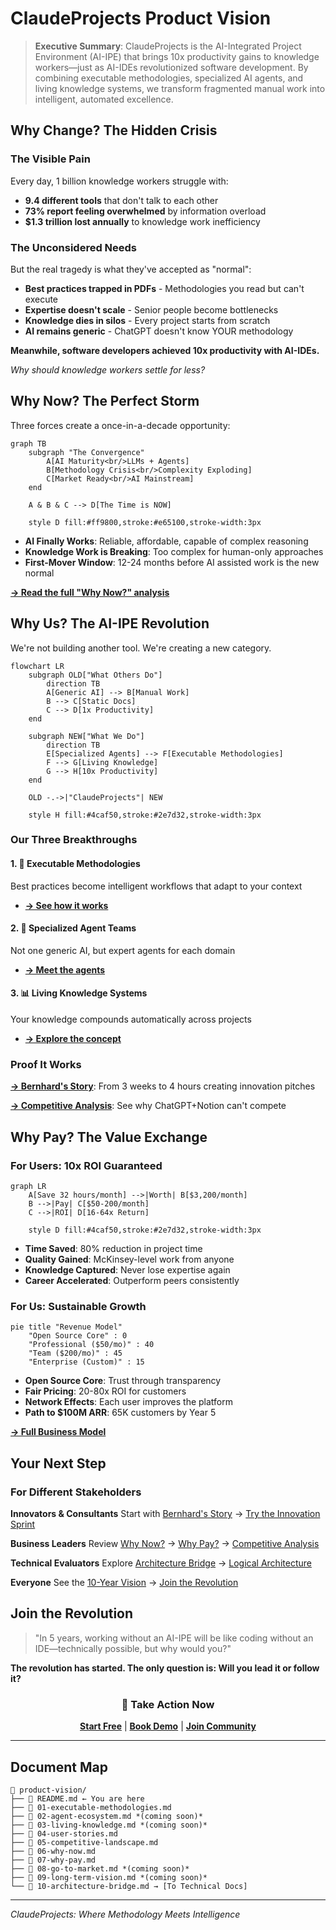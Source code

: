 # ClaudeProjects Product Vision

> **Executive Summary**: ClaudeProjects is the AI-Integrated Project Environment (AI-IPE) that brings 10x productivity gains to knowledge workers—just as AI-IDEs revolutionized software development. By combining executable methodologies, specialized AI agents, and living knowledge systems, we transform fragmented manual work into intelligent, automated excellence.

## Why Change? The Hidden Crisis

### The Visible Pain
Every day, 1 billion knowledge workers struggle with:
- **9.4 different tools** that don't talk to each other
- **73% report feeling overwhelmed** by information overload
- **$1.3 trillion lost annually** to knowledge work inefficiency

### The Unconsidered Needs
But the real tragedy is what they've accepted as "normal":
- **Best practices trapped in PDFs** - Methodologies you read but can't execute
- **Expertise doesn't scale** - Senior people become bottlenecks
- **Knowledge dies in silos** - Every project starts from scratch
- **AI remains generic** - ChatGPT doesn't know YOUR methodology

**Meanwhile, software developers achieved 10x productivity with AI-IDEs.**

*Why should knowledge workers settle for less?*

## Why Now? The Perfect Storm

Three forces create a once-in-a-decade opportunity:

```mermaid
graph TB
    subgraph "The Convergence"
        A[AI Maturity<br/>LLMs + Agents] 
        B[Methodology Crisis<br/>Complexity Exploding]
        C[Market Ready<br/>AI Mainstream]
    end
    
    A & B & C --> D[The Time is NOW]
    
    style D fill:#ff9800,stroke:#e65100,stroke-width:3px
```

- **AI Finally Works**: Reliable, affordable, capable of complex reasoning
- **Knowledge Work is Breaking**: Too complex for human-only approaches
- **First-Mover Window**: 12-24 months before AI assisted work is the new normal

[**→ Read the full "Why Now?" analysis**](./06-why-now.md)

## Why Us? The AI-IPE Revolution

We're not building another tool. We're creating a new category.

```mermaid
flowchart LR
    subgraph OLD["What Others Do"]
        direction TB
        A[Generic AI] --> B[Manual Work]
        B --> C[Static Docs]
        C --> D[1x Productivity]
    end
    
    subgraph NEW["What We Do"]
        direction TB
        E[Specialized Agents] --> F[Executable Methodologies]
        F --> G[Living Knowledge]
        G --> H[10x Productivity]
    end
    
    OLD -.->|"ClaudeProjects"| NEW
    
    style H fill:#4caf50,stroke:#2e7d32,stroke-width:3px
```

### Our Three Breakthroughs

#### 1. 🧠 **Executable Methodologies**
Best practices become intelligent workflows that adapt to your context
- [**→ See how it works**](./01-executable-methodologies.md)

#### 2. 🤖 **Specialized Agent Teams**  
Not one generic AI, but expert agents for each domain
- [**→ Meet the agents**](./02-agent-ecosystem.md)

#### 3. 📊 **Living Knowledge Systems**
Your knowledge compounds automatically across projects
- [**→ Explore the concept**](./03-living-knowledge.md)

### Proof It Works

**[→ Bernhard's Story](./04-user-stories.md#bernhards-sustainable-innovation-pitch)**: From 3 weeks to 4 hours creating innovation pitches

**[→ Competitive Analysis](./05-competitive-landscape.md)**: See why ChatGPT+Notion can't compete

## Why Pay? The Value Exchange

### For Users: 10x ROI Guaranteed

```mermaid
graph LR
    A[Save 32 hours/month] -->|Worth| B[$3,200/month]
    B -->|Pay| C[$50-200/month]
    C -->|ROI| D[16-64x Return]
    
    style D fill:#4caf50,stroke:#2e7d32,stroke-width:3px
```

- **Time Saved**: 80% reduction in project time
- **Quality Gained**: McKinsey-level work from anyone
- **Knowledge Captured**: Never lose expertise again
- **Career Accelerated**: Outperform peers consistently

### For Us: Sustainable Growth

```mermaid
pie title "Revenue Model"
    "Open Source Core" : 0
    "Professional ($50/mo)" : 40
    "Team ($200/mo)" : 45
    "Enterprise (Custom)" : 15
```

- **Open Source Core**: Trust through transparency
- **Fair Pricing**: 20-80x ROI for customers
- **Network Effects**: Each user improves the platform
- **Path to $100M ARR**: 65K customers by Year 5

[**→ Full Business Model**](./07-why-pay.md)

## Your Next Step

### For Different Stakeholders

**Innovators & Consultants**
Start with [Bernhard's Story](./04-user-stories.md) → [Try the Innovation Sprint](./01-executable-methodologies.md)

**Business Leaders**
Review [Why Now?](./06-why-now.md) → [Why Pay?](./07-why-pay.md) → [Competitive Analysis](./05-competitive-landscape.md)

**Technical Evaluators**
Explore [Architecture Bridge](./10-architecture-bridge.md) → [Logical Architecture](../02-logical-architecture/README.md)

**Everyone**
See the [10-Year Vision](./09-long-term-vision.md) → [Join the Revolution](#join-the-revolution)

## Join the Revolution

> "In 5 years, working without an AI-IPE will be like coding without an IDE—technically possible, but why would you?"

**The revolution has started. The only question is: Will you lead it or follow it?**

<div align="center">

### 🚀 Take Action Now

[**Start Free**](https://claudeprojects.ai/start) | [**Book Demo**](https://claudeprojects.ai/demo) | [**Join Community**](https://discord.gg/claudeprojects)

</div>

---

## Document Map

```
📁 product-vision/
├── 📄 README.md ← You are here
├── 📄 01-executable-methodologies.md
├── 📄 02-agent-ecosystem.md *(coming soon)*
├── 📄 03-living-knowledge.md *(coming soon)*
├── 📄 04-user-stories.md
├── 📄 05-competitive-landscape.md
├── 📄 06-why-now.md
├── 📄 07-why-pay.md
├── 📄 08-go-to-market.md *(coming soon)*
├── 📄 09-long-term-vision.md *(coming soon)*
└── 📄 10-architecture-bridge.md → [To Technical Docs]
```

---

*ClaudeProjects: Where Methodology Meets Intelligence*